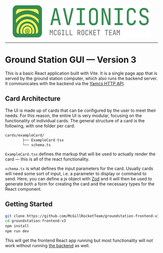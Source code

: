 <p align="center">
<img width="453.5" height="106" src="public/av-logo.svg">
</p>

---

# Ground Station GUI — Version 3
This is a basic React application built with Vite. It is a single page app that is served by the ground station computer, which also runs the backend server. It communicates with the backend via the [Yamcs HTTP API](https://docs.yamcs.org/yamcs-http-api/).

## Card Architecture
The UI is made up of cards that can be configured by the user to meet their needs. For this reason, the entire UI is very modular, focusing on the functionality of individual cards. The general structure of a card is the following, with one folder per card:
```
cards/exampleCard/
        ├── ExampleCard.tsx
        └── schema.ts
```

`ExampleCard.tsx` defines the markup that will be used to actually render the card — this is all of the react functionality. 

`schema.ts` is what defines the input parameters for the card. Usually cards will need some sort of input, i.e. a parameter to display or command to send. Here, you can define a js object with [Zod](https://zod.dev/) and it will then be used to generate both a form for creating the card and the necessary types for the React component.

## Getting Started

```bash
git clone https://github.com/McGillRocketTeam/groundstation-frontend-v3
cd groundstation-frontend-v3
npm install
npm run dev
```
This will get the frontend React app running but most functionality will not work without running [the backend](https://github.com/McGillRocketTeam/groundstation-backend-2025) as well.
